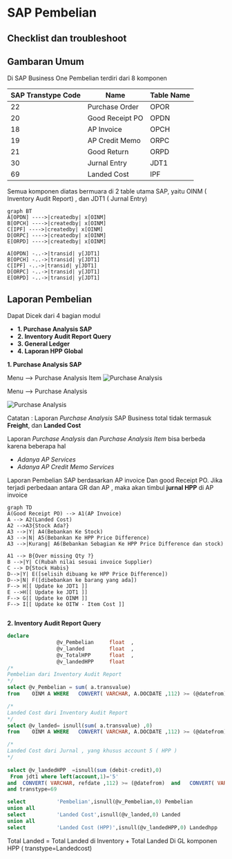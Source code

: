 # SAP Pembelian  
## Checklist dan troubleshoot


## Gambaran Umum

Di SAP Business One Pembelian terdiri dari 8 komponen

|SAP Transtype Code | Name |Table Name |
| ------ | ------| ------|
| 22 | Purchase Order|OPOR|
| 20 | Good Receipt PO|OPDN|
| 18 | AP Invoice|OPCH|
| 19 | AP Credit Memo|ORPC|
| 21 | Good Return|ORPD|
| 30 | Jurnal Entry|JDT1|
| 69 | Landed Cost|IPF|

Semua komponen diatas bermuara di 2 table utama SAP, yaitu OINM ( Inventory Audit Report) , dan JDT1 ( Jurnal Entry)

```mermaid
graph BT
A[OPDN] ---->|createdby| x[OINM]
B[OPCH] ---->|createdby| x[OINM]
C[IPF] ---->|createdby| x[OINM]
D[ORPC] ---->|createdby| x[OINM]
E[ORPD] ---->|createdby| x[OINM]

A[OPDN] -..->|transid| y[JDT1]
B[OPCH] -..->|transid| y[JDT1]
C[IPF] -..->|transid| y[JDT1]
D[ORPC] -..->|transid| y[JDT1]
E[ORPD] -..->|transid| y[JDT1]

```

## Laporan Pembelian 

Dapat Dicek dari 4 bagian modul
* **1. Purchase Analysis SAP**
* **2. Inventory Audit Report Query**
* **3. General Ledger**
* **4. Laporan HPP Global**


**1. Purchase Analysis SAP**

Menu --> Purchase Analysis Item
![Purchase Analysis](https://www.dropbox.com/s/tznp53s7e1n1p5i/PURCHASE%20DATA%20ITEM.png?dl=1)

Menu --> Purchase Analysis  

![Purchase Analysis](https://www.dropbox.com/s/hpcspadwpnxcavv/PURCHASE%20DATA.png?dl=1)


Catatan :
Laporan *Purchase Analysis* SAP Business total tidak termasuk **Freight**, dan **Landed Cost**  

Laporan *Purchase Analysis* dan *Purchase Analysis Item* bisa berbeda karena beberapa hal
* *Adanya AP Services*
* *Adanya AP Credit Memo Services*

Laporan Pembelian SAP berdasarkan AP invoice Dan good Receipt PO. Jika terjadi perbedaan antara GR dan AP , maka akan timbul **jurnal HPP** di AP invoice

```mermaid
graph TD
A(Good Receipt PO) --> A1(AP Invoice)
A --> A2(Landed Cost) 
A2 -->A3{Stock Ada?}
A3 -->|Y| A4(Bebankan Ke Stock)
A3 -->|N| A5(Bebankan Ke HPP Price Difference)
A3 -->|Kurang| A6(Bebankan Sebagian Ke HPP Price Difference dan stock)
 
A1 --> B{Over missing Qty ?}
B -->|Y| C(Rubah nilai sesuai invoice Supplier)
C --> D{Stock Habis}
D-->|Y| E([selisih dibuang ke HPP Price Difference])
D-->|N| F([dibebankan ke barang yang ada])
F--> H[[ Update ke JDT1 ]]
E -->H[[ Update ke JDT1 ]] 
F--> G[[ Update ke OINM ]]
F--> I[[ Update ke OITW - Item Cost ]]


```


**2. Inventory Audit Report Query**

```sql
declare         
			    @v_Pembelian     float	, 
				@v_landed        float	,
				@v_TotalHPP		 float	,
                @v_landedHPP     float
/*
Pembelian dari Inventory Audit Report
*/                
select @v_Pembelian = sum( a.transvalue) 
from    OINM A WHERE   CONVERT( VARCHAR, A.DOCDATE ,112) >= (@datefrom)  and   CONVERT( VARCHAR, A.DOCDATE ,112) <= (@dateto)   AND transtype in (20,19,21,18)

/*
Landed Cost dari Inventory Audit Report
*/                
select @v_landed= isnull(sum( a.transvalue) ,0)
from    OINM A WHERE   CONVERT( VARCHAR, A.DOCDATE ,112) >= (@datefrom)  and   CONVERT( VARCHAR, A.DOCDATE ,112) <= (@dateto)   AND transtype in (69)

/*
Landed Cost dari Jurnal , yang khusus account 5 ( HPP )
*/                
 
select @v_landedHPP  =isnull(sum (debit-credit),0) 
 From jdt1 where left(account,1)='5' 
and  CONVERT( VARCHAR, refdate ,112) >= (@datefrom)  and   CONVERT( VARCHAR,refdate ,112) <= (@dateto) 
and transtype=69

select          'Pembelian',isnull(@v_Pembelian,0) Pembelian 
union all
select          'Landed Cost',isnull(@v_landed,0) Landed  
union all
select          'Landed Cost (HPP)',isnull(@v_landedHPP,0) Landedhpp  
```

Total Landed = Total Landed di Inventory + Total Landed Di GL komponen HPP ( transtype=Landedcost)


<!--stackedit_data:
eyJoaXN0b3J5IjpbLTMxODczMDM0LDE3NzQxMDg3OTcsLTEwMj
kxODkyOTksLTU5MTU3OTI4MywtMTU4NTY0MjQ0NSw0NzQ5OTQ2
NjQsLTI1Nzc3MDk0OCwxMjE3ODkxMjMsMjA5MzY2OTgxOSwtNz
IxMjE1NjExLC00MDU5NDA3ODgsLTEwODUxNTE2MzEsLTE2OTIw
ODU1MzNdfQ==
-->